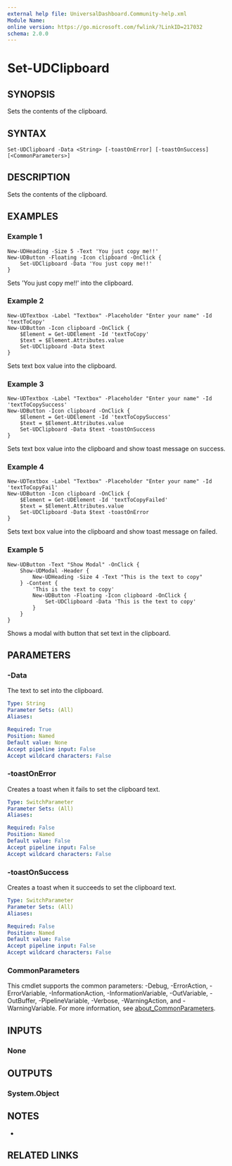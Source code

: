 ```yaml
---
external help file: UniversalDashboard.Community-help.xml
Module Name:
online version: https://go.microsoft.com/fwlink/?LinkID=217032
schema: 2.0.0
---
```


# Set-UDClipboard

## SYNOPSIS
Sets the contents of the clipboard.

## SYNTAX

```
Set-UDClipboard -Data <String> [-toastOnError] [-toastOnSuccess] [<CommonParameters>]
```

## DESCRIPTION
Sets the contents of the clipboard.

## EXAMPLES

### Example 1
```
New-UDHeading -Size 5 -Text 'You just copy me!!'
New-UDButton -Floating -Icon clipboard -OnClick {
    Set-UDClipboard -Data 'You just copy me!!'
}
```

Sets 'You just copy me!!' into the clipboard.

### Example 2
```
New-UDTextbox -Label "Textbox" -Placeholder "Enter your name" -Id 'textToCopy'
New-UDButton -Icon clipboard -OnClick {
    $Element = Get-UDElement -Id 'textToCopy'
    $text = $Element.Attributes.value
    Set-UDClipboard -Data $text
}
```

Sets text box value into the clipboard.

### Example 3
```
New-UDTextbox -Label "Textbox" -Placeholder "Enter your name" -Id 'textToCopySuccess'
New-UDButton -Icon clipboard -OnClick {
    $Element = Get-UDElement -Id 'textToCopySuccess'
    $text = $Element.Attributes.value
    Set-UDClipboard -Data $text -toastOnSuccess
}
```

Sets text box value into the clipboard and show toast message on success.

### Example 4
```
New-UDTextbox -Label "Textbox" -Placeholder "Enter your name" -Id 'textToCopyFail'
New-UDButton -Icon clipboard -OnClick {
    $Element = Get-UDElement -Id 'textToCopyFailed'
    $text = $Element.Attributes.value
    Set-UDClipboard -Data $text -toastOnError
}
```

Sets text box value into the clipboard and show toast message on failed.

### Example 5
```
New-UDButton -Text "Show Modal" -OnClick {
    Show-UDModal -Header {
        New-UDHeading -Size 4 -Text "This is the text to copy"
    } -Content {
        'This is the text to copy'
        New-UDButton -Floating -Icon clipboard -OnClick {
            Set-UDClipboard -Data 'This is the text to copy' 
        } 
    }
}
```

Shows a modal with button that set text in the clipboard.

## PARAMETERS

### -Data
The text to set into the clipboard.

```yaml
Type: String
Parameter Sets: (All)
Aliases:

Required: True
Position: Named
Default value: None
Accept pipeline input: False
Accept wildcard characters: False
```

### -toastOnError
Creates a toast when it fails to set the clipboard text.

```yaml
Type: SwitchParameter
Parameter Sets: (All)
Aliases:

Required: False
Position: Named
Default value: False
Accept pipeline input: False
Accept wildcard characters: False
```

### -toastOnSuccess
Creates a toast when it succeeds to set the clipboard text.

```yaml
Type: SwitchParameter
Parameter Sets: (All)
Aliases:

Required: False
Position: Named
Default value: False
Accept pipeline input: False
Accept wildcard characters: False
```

### CommonParameters
This cmdlet supports the common parameters: -Debug, -ErrorAction, -ErrorVariable, -InformationAction, -InformationVariable, -OutVariable, -OutBuffer, -PipelineVariable, -Verbose, -WarningAction, and -WarningVariable. For more information, see [about_CommonParameters](http://go.microsoft.com/fwlink/?LinkID=113216).

## INPUTS

### None
## OUTPUTS

### System.Object
## NOTES
*

## RELATED LINKS
